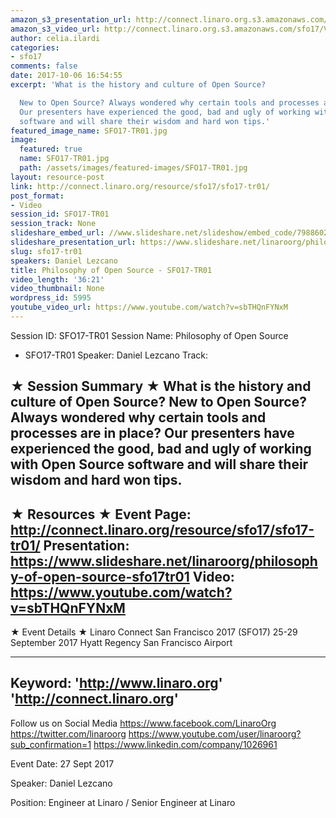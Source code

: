```yaml
---
amazon_s3_presentation_url: http://connect.linaro.org.s3.amazonaws.com/sfo17/Presentations/SFO17-TR01%20Philosophy%20of%20the%20Open%20Source.pdf
amazon_s3_video_url: http://connect.linaro.org.s3.amazonaws.com/sfo17/Videos/SFO17-TR01%20Philsophy%20of%20Open%20Source.mp4
author: celia.ilardi
categories:
- sfo17
comments: false
date: 2017-10-06 16:54:55
excerpt: 'What is the history and culture of Open Source?

  New to Open Source? Always wondered why certain tools and processes are in place?
  Our presenters have experienced the good, bad and ugly of working with Open Source
  software and will share their wisdom and hard won tips.'
featured_image_name: SFO17-TR01.jpg
image:
  featured: true
  name: SFO17-TR01.jpg
  path: /assets/images/featured-images/SFO17-TR01.jpg
layout: resource-post
link: http://connect.linaro.org/resource/sfo17/sfo17-tr01/
post_format:
- Video
session_id: SFO17-TR01
session_track: None
slideshare_embed_url: //www.slideshare.net/slideshow/embed_code/79886024
slideshare_presentation_url: https://www.slideshare.net/linaroorg/philosophy-of-open-source-sfo17tr01
slug: sfo17-tr01
speakers: Daniel Lezcano
title: Philosophy of Open Source - SFO17-TR01
video_length: '36:21'
video_thumbnail: None
wordpress_id: 5995
youtube_video_url: https://www.youtube.com/watch?v=sbTHQnFYNxM
---
```


Session ID: SFO17-TR01
Session Name: Philosophy of Open Source
- SFO17-TR01
Speaker: Daniel Lezcano
Track:

★ Session Summary ★
What is the history and culture of Open Source?
New to Open Source? Always wondered why certain tools and processes are in place? Our presenters have experienced the good, bad and ugly of working with Open Source software and will share their wisdom and hard won tips.
---------------------------------------------------
★ Resources ★
Event Page: http://connect.linaro.org/resource/sfo17/sfo17-tr01/
Presentation: https://www.slideshare.net/linaroorg/philosophy-of-open-source-sfo17tr01
Video: https://www.youtube.com/watch?v=sbTHQnFYNxM
---------------------------------------------------

★ Event Details ★
Linaro Connect San Francisco 2017 (SFO17)
25-29 September 2017
Hyatt Regency San Francisco Airport

---------------------------------------------------
Keyword:
'http://www.linaro.org'
'http://connect.linaro.org'
---------------------------------------------------
Follow us on Social Media
https://www.facebook.com/LinaroOrg
https://twitter.com/linaroorg
https://www.youtube.com/user/linaroorg?sub_confirmation=1
https://www.linkedin.com/company/1026961

Event Date: 27 Sept 2017

Speaker: Daniel Lezcano

Position: Engineer at Linaro / Senior Engineer at Linaro